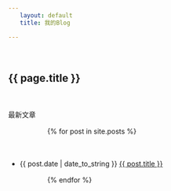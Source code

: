 ```yaml
---
　　layout: default
　　title: 我的Blog

---
```


　　<h2>{{ page.title }}</h2>

　　<p>最新文章</p>

<ul>

　　　　{% for post in site.posts %}

　　　　　<li>{{ post.date | date_to_string }} <a href="{{ site.baseurl }}{{ post.url }}">{{ post.title }}</a></li>

　　　　{% endfor %}

</ul>

